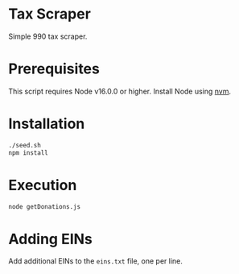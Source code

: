 Tax Scraper
===========

Simple 990 tax scraper.

# Prerequisites

This script requires Node v16.0.0 or higher. Install Node using [nvm](https://github.com/nvm-sh/nvm).

# Installation

```sh
./seed.sh
npm install
```

# Execution

```sh
node getDonations.js
```

# Adding EINs 

Add additional EINs to the `eins.txt` file, one per line.